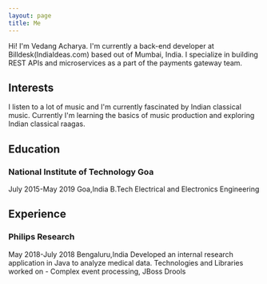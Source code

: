 ```yaml
---
layout: page
title: Me
---
```

Hi! I'm Vedang Acharya. I'm currently a back-end developer at Billdesk(IndiaIdeas.com) based out of Mumbai, India. I specialize in building REST APIs and microservices as a part of the payments gateway team.
## Interests
I listen to a lot of music and I'm currently fascinated by Indian classical music. Currently I'm learning the basics of music production and exploring Indian classical raagas.
## Education
### National Institute of Technology Goa
July 2015-May 2019
Goa,India
B.Tech Electrical and Electronics Engineering
## Experience
### Philips Research
May 2018-July 2018
Bengaluru,India
Developed an internal research application in Java to analyze medical data. Technologies and Libraries worked on - Complex event processing, JBoss Drools

